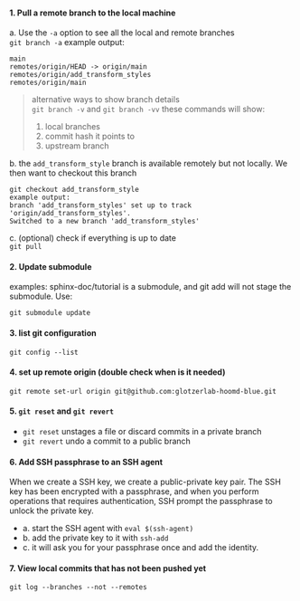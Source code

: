 #### 1. Pull a remote branch to the local machine 
   a. Use the `-a` option to see all the local and remote branches  
`git branch -a` 
example output: 
```
main
remotes/origin/HEAD -> origin/main
remotes/origin/add_transform_styles
remotes/origin/main
```  

  > alternative ways to show branch details  
  > `git branch -v` and `git branch -vv` 
  > these commands will show:
  > 1. local branches
  > 2. commit hash it points to
  > 3. upstream branch  

  b. the `add_transform_style` branch is available remotely but not locally. We then want to checkout this branch
```
git checkout add_transform_style
example output:
branch 'add_transform_styles' set up to track 'origin/add_transform_styles'.
Switched to a new branch 'add_transform_styles'
```
  c. (optional) check if everything is up to date   
`git pull`

#### 2. Update submodule  
examples: sphinx-doc/tutorial is a submodule, and git add will not stage the submodule. Use:

`git submodule update`

#### 3. list git configuration 
`git config --list`

#### 4. set up remote origin (double check when is it needed)
`git remote set-url origin git@github.com:glotzerlab-hoomd-blue.git`

#### 5. `git reset` and `git revert`
* `git reset` unstages a file or discard commits in a private branch
* `git revert` undo a commit to a public branch

#### 6. Add SSH passphrase to an SSH agent
When we create a SSH key, we create a public-private key pair. The SSH key has been encrypted with a passphrase, and when you perform operations that requires authentication, SSH prompt the passphrase to unlock the private key.   
* a. start the SSH agent with `eval $(ssh-agent)`  
* b. add the private key to it with `ssh-add`
* c. it will ask you for your passphrase once and add the identity.

#### 7. View local commits that has not been pushed yet
`git log --branches --not --remotes`

